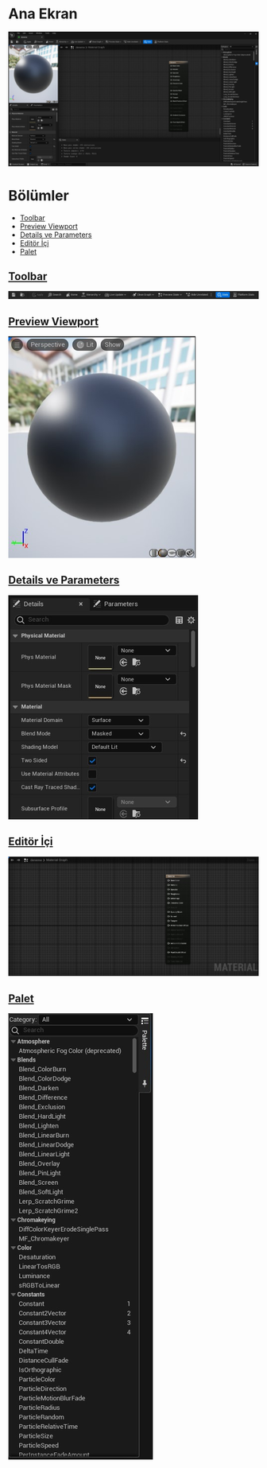 # Ana Ekran
<img src="../../Dosyalar/Materyal_Editor_Ana_Ekran.jpg">



# Bölümler

* [Toolbar](#toolbar)
* [Preview Viewport](#preview-viewport)
* [Details ve Parameters](#details-ve-parameters)
* [Editör İçi](#edit%C3%B6r-i%CC%87%C3%A7i)
* [Palet](#palet)
 


## [Toolbar](Editörler/Materyal%20Editörü/Toolbar)
<img src="../../Dosyalar/Materyal_Editor_Toolbar.jpg">

## [Preview Viewport](Editörler/Materyal%20Editörü/Preview%20Viewport)
<img src="../../Dosyalar/Materyal_Editor_Preview_Viewport.jpg">

## [Details ve Parameters](Editörler/Materyal%20Editörü/Details%20ve%20Parameters)
<img src="../../Dosyalar/Materyal_Editor_Details_ve_Parameters.jpg">

## [Editör İçi](Editörler/Materyal%20Editörü/Editör%20İçi)
<img src="../../Dosyalar/Materyal_Editor_Editör_İçi.jpg">

## [Palet](Editörler/Materyal%20Editörü/Palet)
<img src="../../Dosyalar/Materyal_Editor_Palet.jpg">
